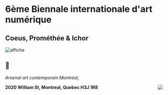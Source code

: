 # 6ème Biennale internationale d'art numérique
## Coeus, Prométhée & Ichor

![affiche]("https://github.com/mrjacksonsapien/H23_TIM_inspirations_SOLTAN/blob/main/BIAN/medias/photos/affiche_BIAN.jpg")


## 📍

*Arsenal art contemporain Montréal,*  

**2020 William St, Montreal, Quebec H3J 1R8**
<img align= "right" src="https://github.com/mrjacksonsapien/H23_TIM_inspirations_SOLTAN/blob/main/BIAN/medias/photos/affiche_BIAN.jpg">
